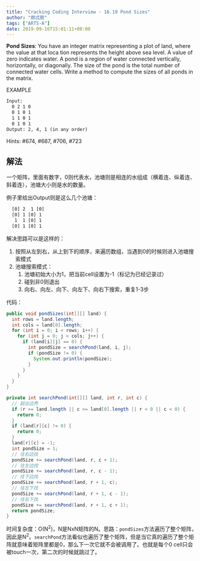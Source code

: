 ```yaml
---
title: "Cracking Coding Interview - 16.19 Pond Sizes"
author: "颇忒脱"
tags: ["ARTS-A"]
date: 2019-09-16T15:01:11+08:00
---
```


<!--more-->

**Pond Sizes**: You have an integer matrix representing a plot of land, where the value at that loca­ tion represents the height above sea level. A value of zero indicates water. A pond is a region of water connected vertically, horizontally, or diagonally. The size of the pond is the total number of connected water cells. Write a method to compute the sizes of all ponds in the matrix.

EXAMPLE

```txt
Input:
  0 2 1 0
  0 1 0 1
  1 1 0 1
  0 1 0 1
Output: 2, 4, 1 (in any order)
```

Hints: #674, #687, #706, #723

## 解法

一个矩阵，里面有数字，0则代表水，池塘则是相连的水组成（横着连、纵着连、斜着连），池塘大小则是水的数量。

例子里给出Output则是这么几个池塘：

```txt
  [0] 2  1 [0]
  [0] 1 [0] 1
   1  1 [0] 1
  [0] 1 [0] 1
```

解决思路可以是这样的：

1. 按照从左到右，从上到下的顺序，来遍历数组，当遇到0的时候则进入池塘搜索模式
2. 池塘搜索模式：
   1. 池塘初始大小为1，把当前cell设置为-1（标记为已经记录过）
   2. 碰到非0则退出
   3. 向右、向左、向下、向左下、向右下搜索，重复1-3步

代码：

```java
public void pondSizes(int[][] land) {
  int rows = land.length;
  int cols = land[0].length;
  for (int i = 0; i < rows; i++) {
    for (int j = 0; j < cols; j++) {
      if (land[i][j] == 0) {
        int pondSize = searchPond(land, i, j);
        if (pondSize != 0) {
          System.out.println(pondSize);          
        }
      }
    }
  }
}

private int searchPond(int[][] land, int r, int c) {
  // 超出边界
  if (r >= land.length || c >= land[0].length || r < 0 || c < 0) {
    return 0;
  }
  if (land[r][c] != 0) {
    return 0;
  }
  land[r][c] = -1;
  int pondSize = 1;
  // 往右边找
  pondSize += searchPond(land, r, c + 1);
  // 往左边找
  pondSize += searchPond(land, r, c - 1);
  // 往下边找
  pondSize += searchPond(land, r + 1, c);
  // 往左下找
  pondSize += searchPond(land, r + 1, c - 1);
  // 往右下找
  pondSize += searchPond(land, r + 1, c + 1);
  return pondSize;
}
```

时间复杂度：O(N<sup>2</sup>)，N是NxN矩阵的N。思路：`pondSizes`方法遍历了整个矩阵，因此是N<sup>2</sup>。`searchPond`方法看似也遍历了整个矩阵，但是当它真的遍历了整个矩阵就意味着矩阵里都是0，那么下一次它就不会被调用了。也就是每个0 cell只会被touch一次，第二次的时候就跳过了。